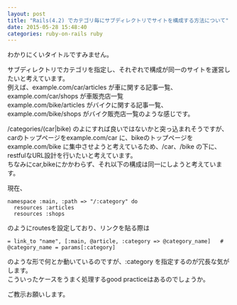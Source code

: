 ```yaml
---
layout: post
title: "Rails(4.2) でカテゴリ毎にサブディレクトリでサイトを構成する方法について"
date: 2015-05-28 15:48:40
categories: ruby-on-rails ruby
---
```

<p>わかりにくいタイトルですみません。</p>

<p>サブディレクトリでカテゴリを指定し、それぞれで構成が同一のサイトを運営したいと考えています。<br>
例えば、example.com/car/articles が車に関する記事一覧、example.com/car/shops が車販売店一覧<br>
example.com/bike/articles がバイクに関する記事一覧、example.com/bike/shops がバイク販売店一覧のような感じです。</p>

<p>/categories/(car|bike) のよにすれば良いではないかと突っ込まれそうですが、carのトップページをexample.com/car に、bikeのトップページをexample.com/bike に集中させようと考えているため、/car、/bike の下に、restfulなURL設計を行いたいと考えています。<br>
ちなみにcar,bikeにかかわらず、それ以下の構成は同一にしようと考えています。</p>

<p>現在、</p>

<pre><code>namespace :main, :path =&gt; "/:category" do
  resources :articles
  resources :shops
</code></pre>

<p>のようにroutesを設定しており、リンクを貼る際は</p>

<pre><code>= link_to "name", [:main, @article, :category =&gt; @category_name]   # @category_name = params[:category]
</code></pre>

<p>のような形で何とか動いているのですが、:category を指定するのが冗長な気がします。<br>
こういったケースをうまく処理するgood practiceはあるのでしょうか。</p>

<p>ご教示お願いします。</p>
